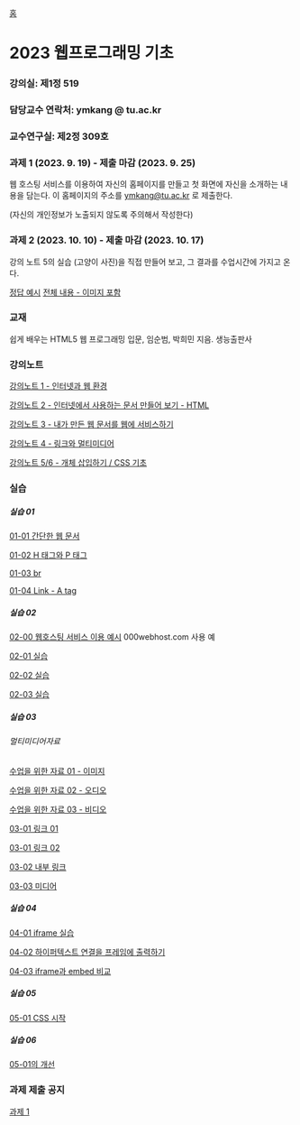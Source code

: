 [홈](https://github.com/dknife/dknife.github.io/wiki)


# 2023 웹프로그래밍 기초


### 강의실: 제1정 519

### 담당교수 연락처: ymkang @ tu.ac.kr

### 교수연구실: 제2정 309호

### 과제 1 (2023. 9. 19) - 제출 마감 (2023. 9. 25)

웹 호스팅 서비스를 이용하여 자신의 홈페이지를 만들고 첫 화면에 자신을 소개하는 내용을 담는다. 이 홈페이지의 주소를 ymkang@tu.ac.kr 로 제출한다.

(자신의 개인정보가 노출되지 않도록 주의해서 작성한다)

### 과제 2 (2023. 10. 10) - 제출 마감 (2023. 10. 17)

강의 노트 5의 실습 (고양이 사진)을 직접 만들어 보고, 그 결과를 수업시간에 가지고 온다.

[정답 예시](https://github.com/dknife/2023Web/blob/main/ExCodes/assignment2/assignment2.html)
[전체 내용 - 이미지 포함]()

### 교재

쉽게 배우는 HTML5 웹 프로그래밍 입문, 임순범, 박희민 지음. 생능출판사

### 강의노트

[강의노트 1 - 인터넷과 웹 환경](https://github.com/dknife/2023Web/raw/main/LectureNotes/%EC%9B%B9%20%ED%94%84%EB%A1%9C%EA%B7%B8%EB%9E%98%EB%B0%8D%20%EA%B0%95%EC%9D%98%EB%85%B8%ED%8A%B8%201.pdf)

[강의노트 2 - 인터넷에서 사용하는 문서 만들어 보기 - HTML](https://github.com/dknife/2023Web/raw/main/LectureNotes/%EC%9B%B9%20%ED%94%84%EB%A1%9C%EA%B7%B8%EB%9E%98%EB%B0%8D%20%EA%B0%95%EC%9D%98%EB%85%B8%ED%8A%B8%202.pdf)

[강의노트 3 - 내가 만든 웹 문서를 웹에 서비스하기](https://github.com/dknife/2023Web/raw/main/LectureNotes/%EC%9B%B9%20%ED%94%84%EB%A1%9C%EA%B7%B8%EB%9E%98%EB%B0%8D%20%EA%B0%95%EC%9D%98%EB%85%B8%ED%8A%B8%203.pdf)

[강의노트 4 - 링크와 멀티미디어](https://github.com/dknife/2023Web/raw/main/LectureNotes/%EC%9B%B9%20%ED%94%84%EB%A1%9C%EA%B7%B8%EB%9E%98%EB%B0%8D%20%EA%B0%95%EC%9D%98%EB%85%B8%ED%8A%B8%204.pdf)

[강의노트 5/6 - 개체 삽입하기 / CSS 기초](https://github.com/dknife/2023Web/raw/main/LectureNotes/%EC%9B%B9%20%ED%94%84%EB%A1%9C%EA%B7%B8%EB%9E%98%EB%B0%8D%20%EA%B0%95%EC%9D%98%EB%85%B8%ED%8A%B8%205.pdf)

### 실습

##### 실습 01

[01-01 간단한 웹 문서](https://github.com/dknife/2023Web/blob/main/ExCodes/01_firstHTML.html)

[01-02 H 태그와 P 태그](https://github.com/dknife/2023Web/blob/main/ExCodes/01_02_SecondHTML.html)

[01-03 br](https://github.com/dknife/2023Web/blob/main/ExCodes/01_03_H_P_BR_tags.html)

[01-04 Link - A tag](https://github.com/dknife/2023Web/blob/main/ExCodes/01_04_Link_tags.html)

##### 실습 02

[02-00 웹호스팅 서비스 이용 예시](https://tuwebprogramming.000webhostapp.com/) 000webhost.com 사용 예

[02-01 실습](https://tuwebprogramming.000webhostapp.com/Lab02/01.html)

[02-02 실습](https://tuwebprogramming.000webhostapp.com/Lab02/02.html)

[02-03 실습](https://tuwebprogramming.000webhostapp.com/Lab02/03.html)

##### 실습 03

###### 멀티미디어자료

[수업을 위한 자료 01 - 이미지](https://github.com/dknife/2023Web/raw/main/ExCodes/Lab03_media/tu.jpg)

[수업을 위한 자료 02 - 오디오](https://github.com/dknife/2023Web/raw/main/ExCodes/Lab03_media/pianoloop.wav) 

[수업을 위한 자료 03 - 비디오](https://github.com/dknife/2023Web/raw/main/ExCodes/Lab03_media/harrylouis.mp4)

[03-01 링크 01](https://github.com/dknife/2023Web/blob/main/ExCodes/Lab03_media/0301_link.html)

[03-01 링크 02](https://github.com/dknife/2023Web/blob/main/ExCodes/Lab03_media/0301_local.html)

[03-02 내부 링크](https://github.com/dknife/2023Web/blob/main/ExCodes/Lab03_media/0302_anchor.html)

[03-03 미디어](https://github.com/dknife/2023Web/blob/main/ExCodes/Lab03_media/0303_media.html)

##### 실습 04

[04-01 iframe 실습](https://github.com/dknife/2023Web/blob/main/ExCodes/Lab04/0401_iframe.html)

[04-02 하이퍼텍스트 연결을 프레임에 출력하기](https://github.com/dknife/2023Web/blob/main/ExCodes/Lab04/0402_iframeAndLink.html)

[04-03 iframe과 embed 비교](https://github.com/dknife/2023Web/blob/main/ExCodes/Lab04/0403_frameAndEmbed.html)

##### 실습 05

[05-01 CSS 시작](https://github.com/dknife/2023Web/blob/main/ExCodes/Lab05/Lab0501_article.html)

##### 실습 06

[05-01의 개선](https://github.com/dknife/2023Web/blob/main/ExCodes/Lab05/Lab0501_article2_div.html)

### 과제 제출 공지
[과제 1](https://github.com/dknife/2023Web/wiki/2023_Web_Assignment_1)


